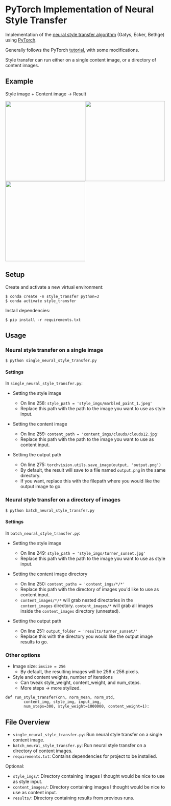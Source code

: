 # PyTorch Implementation of Neural Style Transfer

Implementation of the [neural style transfer algorithm](https://arxiv.org/abs/1508.06576) (Gatys, Ecker, Bethge) using [PyTorch](https://pytorch.org/). 

Generally follows the PyTorch [tutorial](https://pytorch.org/tutorials/advanced/neural_style_tutorial.html), with some modifications.

Style transfer can run either on a single content image, or a directory of content images.

## Example
Style image + Content image -> Result

<img src='https://i.imgur.com/a6ymELU.jpg' width='250' height='250'><img src='http://i.imgur.com/5qILgh1.jpg' width='250' height='250'><img src='https://i.imgur.com/Kr7oeVV.jpg' width='250' height='250'>

## Setup
Create and activate a new virtual environment:
```
$ conda create -n style_transfer python=3
$ conda activate style_transfer
```

Install dependencies:
```
$ pip install -r requirements.txt
```

## Usage 

### Neural style transfer on a single image
`$ python single_neural_style_transfer.py`

#### Settings 
In `single_neural_style_transfer.py`: 
- Setting the style image
  - On line 258: `style_path = 'style_imgs/marbled_paint_1.jpeg'`
  - Replace this path with the path to the image you want to use as style input.

- Setting the content image
  - On line 259: `content_path = 'content_imgs/clouds/clouds12.jpg'`
  - Replace this path with the path to the image you want to use as content input.
  
- Setting the output path
  - On line 275: `torchvision.utils.save_image(output, 'output.png')`
  - By default, the result will save to a file named `output.png` in the same directory. 
  - If you want, replace this with the filepath where you would like the output image to go.

### Neural style transfer on a directory of images
`$ python batch_neural_style_transfer.py`

#### Settings 
In `batch_neural_style_transfer.py`: 
- Setting the style image 
  - On line 249: `style_path = 'style_imgs/turner_sunset.jpg'`
  - Replace this path with the path to the image you want to use as style input.
- Setting the content image directory 
  - On line 250: `content_paths = 'content_imgs/*/*'`
  - Replace this path with the directory of images you'd like to use as content input.
  - `content_images/*/*` will grab nested directories in the `content_images` directory. `content_images/*` will grab all images inside the `content_images` directory (unnested).
  
- Setting the output path
  - On line 251: `output_folder = 'results/turner_sunset/'`
  - Replace this with the directory you would like the output image results to go.


### Other options
- Image size: `imsize = 256`
  - By default, the resulting images will be 256 x 256 pixels.  
- Style and content weights, number of iterations
  - Can tweak style_weight, content_weight, and num_steps.
  - More steps -> more stylized. 
```
def run_style_transfer(cnn, norm_mean, norm_std,
        content_img, style_img, input_img,
        num_steps=300, style_weight=1000000, content_weight=1):
```

## File Overview 
- `single_neural_style_transfer.py`: Run neural style transfer on a single content image.
- `batch_neural_style_transfer.py`: Run neural style transfer on a directory of content images.
- `requirements.txt`: Contains dependencies for project to be installed.

Optional:
- `style_imgs/`: Directory containing images I thought would be nice to use as style input.
- `content_images/`: Directory containing images I thought would be nice to use as content input.
- `results/`: Directory containing results from previous runs.
